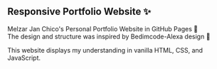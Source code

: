 ## Responsive Portfolio Website ✨

Melzar Jan Chico's Personal Portfolio Website in GitHub Pages 🤯  
The design and structure was inspired by Bedimcode-Alexa design 🙌  

This website displays my understanding in vanilla HTML, CSS, and JavaScript.

